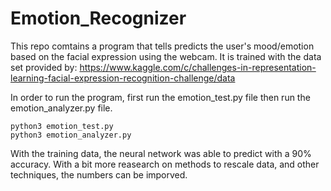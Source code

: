 # Emotion_Recognizer

This repo comtains a program that tells predicts the user's mood/emotion based on the facial expression using the webcam.
It is trained with the data set provided by: https://www.kaggle.com/c/challenges-in-representation-learning-facial-expression-recognition-challenge/data

In order to run the program, first run the emotion_test.py file then run the emotion_analyzer.py file.

```
python3 emotion_test.py 
python3 emotion_analyzer.py
```

With the training data, the neural network was able to predict with a 90% accuracy. With a bit more reasearch on methods to rescale data, and other techniques, the numbers can be imporved.
